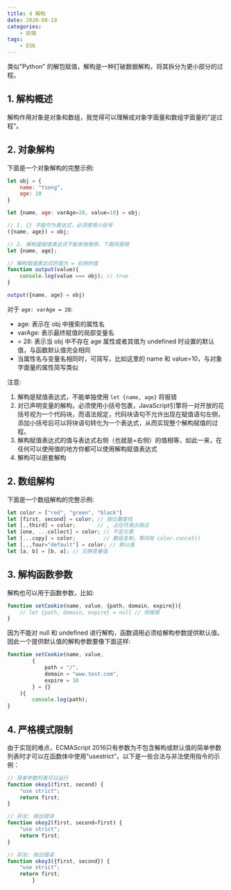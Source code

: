 ```yaml
---
title: 4 解构
date: 2020-08-19
categories:
    - 前端
tags:
	- ES6
---
```


类似"Python" 的解包赋值，解构是一种打破数据解构，将其拆分为更小部分的过程。

<!-- more -->

## 1. 解构概述
解构作用对象是对象和数组，我觉得可以理解成对象字面量和数组字面量的"逆过程"。

## 2. 对象解构
下面是一个对象解构的完整示例:

```js
let obj = {
    name: "tsong",
    age: 10
}

let {name, age: varAge=28, value=10} = obj;

// 1. {} 不能作为表达式，必须使用小括号
({name, age}) = obj; 

// 2. 解构是赋值表达式不能单独使用，下面将报错
let {name, age}; 

// 解构赋值表达式的值为 = 右侧的值
function output(value){
    console.log(value === obj); // true
}

output({name, age} = obj)
```

对于 `age: varAge = 28`:
- age: 表示在 obj 中搜索的属性名
- varAge: 表示最终赋值的局部变量名
- = 28: 表示当 obj 中不存在 age 属性或者其值为 undefined 时设置的默认值，与函数默认值完全相同
- 当属性名与变量名相同时，可简写，比如这里的 name 和 value=10，与对象字面量的属性简写类似

注意:
1. 解构是赋值表达式，不能单独使用 `let {name, age}` 将报错
2. 对已声明变量的解构，必须使用小括号包裹，JavaScript引擎将一对开放的花括号视为一个代码块，而语法规定，代码块语句不允许出现在赋值语句左侧，添加小括号后可以将块语句转化为一个表达式，从而实现整个解构赋值的过程。
3. 解构赋值表达式的值与表达式右侧（也就是=右侧）的值相等，如此一来，在任何可以使用值的地方你都可以使用解构赋值表达式
4. 解构可以嵌套解构

## 2. 数组解构
下面是一个数组解构的完整示例:

```js
let color = ["red", "green", "black"]
let [first, second] = color; // 按位置查找
let [,,third] = color;       // , 占位符表示跳过
let [one, ...collect] = color; // 不定元素
let [...copy] = color;         // 数组复制，等同有 color.concat()
let [,,,four="default"] = color; // 默认值
let [a, b] = [b, a]; // 交换变量值
```

## 3. 解构函数参数
解构也可以用于函数参数，比如:

```js
function setCookie(name, value, {path, domain, expire}){
    // let {path, domain, expire} = null // 将报错
}
```

因为不能对 null 和 undefined 进行解构，函数调用必须给解构参数提供默认值。因此一个提供默认值的解构参数要像下面这样:

```js
function setCookie(name, value, 
        {
            path = "/", 
            domain = "www.test.com", 
            expire = 10
        } = {}
    ){
        console.log(path);
}
```

## 4. 严格模式限制
由于实现的难点，ECMAScript 2016只有参数为不包含解构或默认值的简单参数列表时才可以在函数体中使用"usestrict"。以下是一些合法与非法使用指令的示例：

```js
// 简单参数列表可以运行
function okey1(first, second) {
    "use strict";
    return first;
}

// 非法: 抛出错误
function okey2(first, second=first) {
    "use strict";
    return first;
}

// 非法: 抛出错误
function okey3({first, second}) {
    "use strict";
    return first;
        }
```